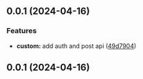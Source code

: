 ## 0.0.1 (2024-04-16)


### Features

* **custom:** add auth and post api ([49d7904](https://github.com/Eucotopia/oasis/commit/49d79049c81886dc4cb01bf3fb8d02d5f0fd06cc))



## 0.0.1 (2024-04-16)



